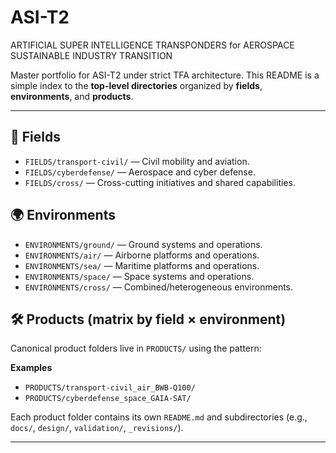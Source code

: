 # ASI-T2
ARTIFICIAL SUPER INTELLIGENCE TRANSPONDERS for AEROSPACE SUSTAINABLE INDUSTRY TRANSITION


Master portfolio for ASI-T2 under strict TFA architecture. This README is a simple index to the **top-level directories** organized by **fields**, **environments**, and **products**.

---

## 🧭 Fields
- `FIELDS/transport-civil/` — Civil mobility and aviation.
- `FIELDS/cyberdefense/` — Aerospace and cyber defense.
- `FIELDS/cross/` — Cross-cutting initiatives and shared capabilities.

## 🌍 Environments
- `ENVIRONMENTS/ground/` — Ground systems and operations.
- `ENVIRONMENTS/air/` — Airborne platforms and operations.
- `ENVIRONMENTS/sea/` — Maritime platforms and operations.
- `ENVIRONMENTS/space/` — Space systems and operations.
- `ENVIRONMENTS/cross/` — Combined/heterogeneous environments.

## 🛠️ Products (matrix by field × environment)
Canonical product folders live in `PRODUCTS/` using the pattern:


**Examples**
- `PRODUCTS/transport-civil_air_BWB-Q100/`
- `PRODUCTS/cyberdefense_space_GAIA-SAT/`

Each product folder contains its own `README.md` and subdirectories (e.g., `docs/`, `design/`, `validation/`, `_revisions/`).

---
